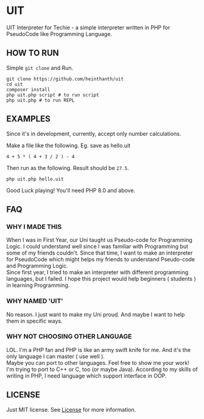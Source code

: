 # UIT

UIT Interpreter for Techie - a simple interpreter written in PHP for PseudoCode like Programming Language.

## HOW TO RUN

Simple `git clone` and Run.

```shell
git clone https://github.com/heinthanth/uit
cd uit
composer install
php uit.php script # to run script
php uit.php # to run REPL
```

## EXAMPLES

Since it's in development, currently, accept only number calculations.

Make a file like the following. Eg. save as hello.uit

```text
4 + 5 * ( 4 + 3 / 2 ) - 4 
```

Then run as the following. Result should be `27.5`.

```shell
php uit.php hello.uit
```

Good Luck playing! You'll need PHP 8.0 and above.

## FAQ

### WHY I MADE THIS

When I was in First Year, our Uni taught us Pseudo-code for Programming Logic. I could understand well since I was
familiar with Programming but some of my friends couldn't. Since that time, I want to make an interpreter for PseudoCode
which might helps my friends to understand Pseudo-code and Programming Logic.\
Since first year, I tried to make an interpreter with different programming languages, but I failed. I hope this project
would help beginners ( students ) in learning Programming.

### WHY NAMED 'UIT'

No reason. I just want to make my Uni proud. And maybe I want to help them in specific ways.

### WHY NOT CHOOSING OTHER LANGUAGE

LOL. I'm a PHP fan and PHP is like an army swift knife for me. And it's the only language I can master ( use well ).\
Maybe you can port to other languages. Feel free to show me your work! I'm trying to port to C++ or C, too (or maybe
Java). According to my skills of writing in PHP, I need language which support interface in OOP.

## LICENSE

Just MIT license. See [License](LICENSE) for more information.
